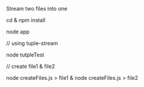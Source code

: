 Stream two files into one

cd & npm install

node app


// using tuple-stream

node tutpleTest


// create file1 & file2

node createFiles.js > file1 & node createFiles.js > file2